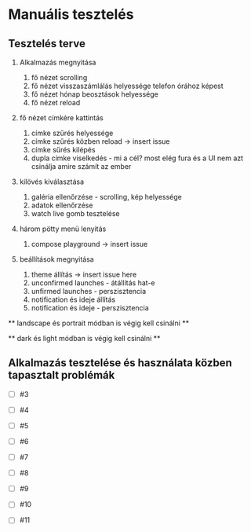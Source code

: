 # Manuális tesztelés

## Tesztelés terve
1. Alkalmazás megnyitása
    1. fő nézet scrolling
    2. fő nézet visszaszámlálás helyessége telefon órához képest
    3. fő nézet hónap beosztások helyessége
    4. fő nézet reload

2. fő nézet címkére kattintás
    1. címke szűrés helyessége
    2. címke szűrés közben reload -> insert issue
    3. címke sűrés kilépés
    4. dupla címke viselkedés - mi a cél? most elég fura és a UI nem azt csinálja amire számít az ember

3. kilövés kiválasztása
    1. galéria ellenőrzése - scrolling, kép helyessége
    2. adatok ellenőrzése
    3. watch live gomb tesztelése

4. három pötty menü lenyitás
    1. compose playground -> insert issue
5. beállítások megnyitása
    1. theme állítás -> insert issue here
    2. unconfirmed launches - átállítás hat-e 
    3. unfirmed launches - perszisztencia
    4. notification és ideje állítás
    5. notification és ideje - perszisztencia

** landscape és portrait módban is végig kell csinálni **

** dark és light módban is végig kell csinálni **



## Alkalmazás tesztelése és használata közben tapasztalt problémák
- [ ] #3
- [ ] #4
- [ ] #5
- [ ] #6
- [ ] #7
- [ ] #8
- [ ] #9
- [ ] #10
- [ ] #11

